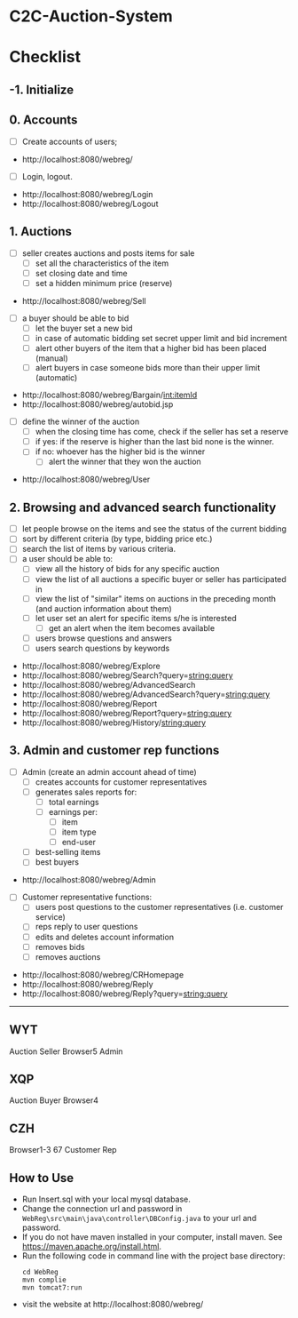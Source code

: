 # C2C-Auction-System

# Checklist
## -1. Initialize
## 0. Accounts
- [ ] Create accounts of users;
- http://localhost:8080/webreg/
- [ ] Login, logout.
- http://localhost:8080/webreg/Login
- http://localhost:8080/webreg/Logout
## 1. Auctions
- [ ] seller creates auctions and posts items for sale
    - [ ] set all the characteristics of the item
    - [ ] set closing date and time
    - [ ] set a hidden minimum price (reserve)
- http://localhost:8080/webreg/Sell
- [ ] a buyer should be able to bid
    - [ ] let the buyer set a new bid
    - [ ] in case of automatic bidding set secret upper limit and bid increment
    - [ ] alert other buyers of the item that a higher bid has been placed (manual)
    - [ ] alert buyers in case someone bids more than their upper limit (automatic)
- http://localhost:8080/webreg/Bargain/<int:itemId>
- http://localhost:8080/webreg/autobid.jsp

- [ ]  define the winner of the auction
    - [ ] when the closing time has come, check if the seller has set a reserve
    - [ ]  if yes: if the reserve is higher than the last bid none is the winner.
    - [ ] if no: whoever has the higher bid is the winner
        - [ ] alert the winner that they won the auction
- http://localhost:8080/webreg/User

## 2. Browsing and advanced search functionality
- [ ] let people browse on the items and see the status of the current bidding
- [ ] sort by different criteria (by type, bidding price etc.)
- [ ] search the list of items by various criteria.
- [ ] a user should be able to:
    - [ ] view all the history of bids for any specific auction
    - [ ] view the list of all auctions a specific buyer or seller has participated in
    - [ ] view the list of "similar" items on auctions in the preceding month (and auction information about them)
    - [ ] let user set an alert for specific items s/he is interested
        - [ ] get an alert when the item becomes available
    - [ ] users browse questions and answers
    - [ ] users search questions by keywords
- http://localhost:8080/webreg/Explore
- http://localhost:8080/webreg/Search?query=<string:query>
- http://localhost:8080/webreg/AdvancedSearch
- http://localhost:8080/webreg/AdvancedSearch?query=<string:query>
- http://localhost:8080/webreg/Report
- http://localhost:8080/webreg/Report?query=<string:query>
- http://localhost:8080/webreg/History/<string:query>

## 3. Admin and customer rep functions
- [ ] Admin (create an admin account ahead of time)
    - [ ] creates accounts for customer representatives
    - [ ] generates sales reports for:
        - [ ] total earnings
        - [ ] earnings per: 
            - [ ] item
            - [ ] item type
            - [ ] end-user
    - [ ] best-selling items
    - [ ] best buyers
- http://localhost:8080/webreg/Admin
- [ ] Customer representative functions:
    - [ ] users post questions to the customer representatives (i.e. customer service)
    - [ ] reps reply to user questions
    - [ ] edits and deletes account information
    - [ ] removes bids 
    - [ ] removes auctions
- http://localhost:8080/webreg/CRHomepage
- http://localhost:8080/webreg/Reply
- http://localhost:8080/webreg/Reply?query=<string:query>
-----
## WYT
Auction Seller 
Browser5
Admin

## XQP
Auction Buyer
Browser4

## CZH
Browser1-3 67
Customer Rep

## How to Use

- Run Insert.sql with your local mysql database.
- Change the connection url and password in `WebReg\src\main\java\controller\DBConfig.java` to your url and password. 
- If you do not have maven installed in your computer, install maven. See https://maven.apache.org/install.html.
- Run the following code in command line with the project base directory:
    ```
    cd WebReg
    mvn complie
    mvn tomcat7:run
    ```
- visit the website at http://localhost:8080/webreg/
